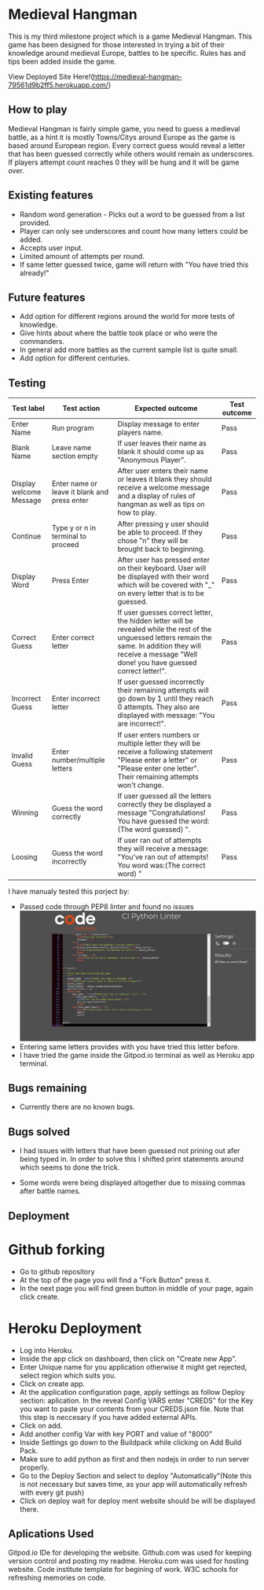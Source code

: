 # Medieval Hangman

This is my third milestone project which is a game Medieval Hangman. This game has been designed for those interested in trying a bit of their knowledge around medieval Europe, battles to be specific.
Rules has and tips been added inside the game. 

View Deployed Site Here!(https://medieval-hangman-79561d9b2ff5.herokuapp.com/)

## How to play

Medieval Hangman is fairly simple game, you need to guess a medieval battle, as a hint it is mostly Towns/Citys around Europe as the game is based around European region.
Every correct guess would reveal a letter that has been guessed correctly while others would remain as underscores.
If players attempt count reaches 0 they will be hung and it will be game over.

## Existing features

- Random word generation - Picks out a word to be guessed from a list provided.
- Player can only see underscores and count how many letters could be added.
- Accepts user input.
- Limited amount of attempts per round.
- If same letter guessed twice, game will return with "You have tried this already!"

## Future features

- Add option for different regions around the world for more tests of knowledge.
- Give hints about where the battle took place or who were the commanders.
- In general add more battles as the current sample list is quite small.
- Add option for different centuries.

## Testing

| Test label              | Test action                                  | Expected outcome                                                                                                                                                                                                   | Test outcome |
| ----------------------- | -------------------------------------------- | ------------------------------------------------------------------------------------------------------------------------------------------------------------------------------------------------------------------ | ------------ |
| Enter Name              | Run program                                  | Display message to enter players name.                                                                                                                                                                             | Pass         |
| Blank Name              | Leave name section empty                     | If user leaves their name as blank it should come up as "Anonymous Player".                                                                                                                                        | Pass         |
| Display welcome Message | Enter name or leave it blank and press enter | After user enters their name or leaves it blank they should receive a welcome message and a display of rules of hangman as well as tips on how to play.                                                            | Pass         |
| Continue                | Type y or n in terminal to proceed           | After pressing y user should be able to proceed. If they chose "n" they will be brought back to beginning.                                                                                                         | Pass         |
| Display Word            | Press Enter                                  | After user has pressed enter on their keyboard. User will be displayed with their word which will be covered with "_" on every letter that is to be guessed.                                                       | Pass         |
| Correct Guess           | Enter correct letter                         | If user guesses correct letter, the hidden letter will be revealed while the rest of the unguessed letters remain the same. In addition they will receive a message "Well done! you have guessed correct letter!". | Pass         |
| Incorrect Guess         | Enter incorrect letter                       | If user guessed incorrectly their remaining attempts will go down by 1 until they reach 0 attempts. They also are displayed with message: "You are incorrect!".                                                    | Pass         |
| Invalid Guess           | Enter number/multiple letters                | If user enters numbers or multiple letter they will be receive a following statement "Please enter a letter" or "Please enter one letter". Their remaining attempts won't change.                                  | Pass         |
| Winning                 | Guess the word correctly                     | If user guessed all the letters correctly they be displayed a message "Congratulations! You have guessed the word:(The word guessed) ".                                                                            | Pass         |
| Loosing                 | Guess the word incorrectly                   | If user ran out of attempts they will receive a message: "You've ran out of attempts! You word was:(The correct word) "                                                                                            | Pass         |

I have manualy tested this porject by:
- Passed code through PEP8 linter and found no issues
![Linter Results](documentation/validator.png)
- Entering same letters provides with you have tried this letter before.
- I have tried the game inside the Gitpod.io terminal as well as Heroku app terminal.

## Bugs remaining

- Currently there are no known bugs.

## Bugs solved

- I had issues with letters that have been guessed not prining out afer being typed in. In order to solve this I shifted print statements around which seems to done the trick.

- Some words were being displayed altogether due to missing commas after battle names.

## Deployment

# Github forking

- Go to github repository
- At the top of the page you will find  a "Fork Button" press it.
- In the next page you will find green button in middle of your page, again click create.

# Heroku Deployment

- Log into Heroku.
- Inside the app click on dashboard, then click on "Create new App".
- Enter Unique name for you application otherwise it might get rejected, select region which suits you.
- Click on create app.
- At the application configuration page, apply settings as follow Deploy section: aplication. In the reveal Config VARS enter "CREDS" for the Key you want to paste your contents from your CREDS.json file. Note that this step is neccesary if you have added external APIs.
- Click on add.
- Add another config Var  with key PORT and value of "8000"
- Inside  Settings go down to the Buildpack  while clicking on Add Build Pack.
- Make sure to add python as first and then nodejs in order to run server properly.
- Go to the Deploy Section and select  to deploy "Automatically"(Note this is not necessary but saves time, as your app will automatically refresh with every git push)
- Click on deploy wait for deploy ment website should be will be displayed there.

## Aplications Used

Gitpod.io IDe for developing the website.
Github.com was used for keeping version control and posting my readme.
Heroku.com was used  for hosting website.
Code institute template for begining of work.
W3C schools for refreshing memories on code.
